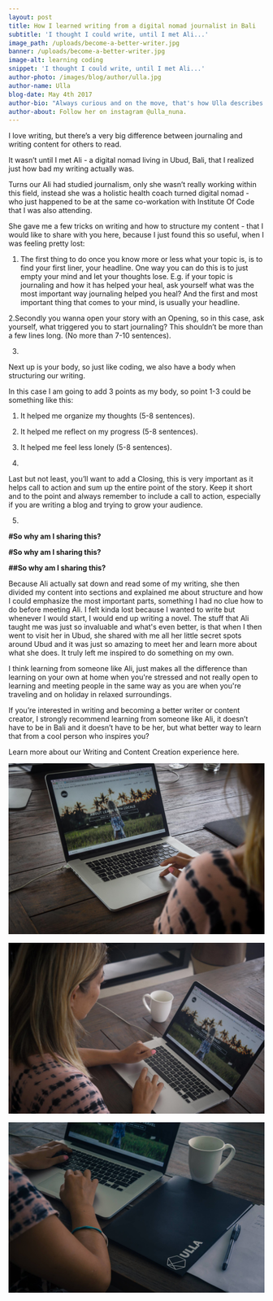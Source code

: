 ```yaml
---
layout: post
title: How I learned writing from a digital nomad journalist in Bali
subtitle: 'I thought I could write, until I met Ali...'
image_path: /uploads/become-a-better-writer.jpg
banner: /uploads/become-a-better-writer.jpg
image-alt: learning coding
snippet: 'I thought I could write, until I met Ali...'
author-photo: /images/blog/author/ulla.jpg
author-name: Ulla
blog-date: May 4th 2017
author-bio: "Always curious and on the move, that's how Ulla describes herself. She is a passionate traveler turned digital nomad and also the founder of Learn With Locals."
author-about: Follow her on instagram @ulla_nuna.
---
```



I love writing, but there’s a very big difference between journaling and writing content for others to read.

It wasn’t until I met Ali - a digital nomad living in Ubud, Bali, that I realized just how bad my writing actually was.

Turns our Ali had studied journalism, only she wasn’t really working within this field, instead she was a holistic health coach turned digital nomad - who just happened to be at the same co-workation with Institute Of Code that I was also attending.

She gave me a few tricks on writing and how to structure my content - that I would like to share with you here, because I just found this so useful, when I was feeling pretty lost:

1. The first thing to do once you know more or less what your topic is, is to find your first liner, your headline. One way you can do this is to just empty your mind and let your thoughts lose. E.g. if your topic is journaling and how it has helped your heal, ask yourself what was the most important way journaling helped you heal? And the first and most important thing that comes to your mind, is usually your headline.

2.Secondly you wanna open your story with an Opening, so in this case, ask yourself, what triggered you to start journaling? This shouldn’t be more than a few lines long. (No more than 7-10 sentences).

3.

Next up is your body, so just like coding, we also have a body when structuring our writing.

In this case I am going to add 3 points as my body, so point 1-3 could be something like this:

1. It helped me organize my thoughts (5-8 sentences).

2. It helped me reflect on my progress (5-8 sentences).

3. It helped me feel less lonely (5-8 sentences).

4.

Last but not least, you’ll want to add a Closing, this is very important as it helps call to action and sum up the entire point of the story. Keep it short and to the point and always remember to include a call to action, especially if you are writing a blog and trying to grow your audience.

5.

**#So why am I sharing this?**

**#So why am I sharing this?**

**##So why am I sharing this?**

Because Ali actually sat down and read some of my writing, she then divided my content into sections and explained me about structure and how I could emphasize the most important parts, something I had no clue how to do before meeting Ali. I felt kinda lost because I wanted to write but whenever I would start, I would end up writing a novel. The stuff that Ali taught me was just so invaluable and what's even better, is that when I then went to visit her in Ubud, she shared with me all her little secret spots around Ubud and it was just so amazing to meet her and learn more about what she does. It truly left me inspired to do something on my own.

I think learning from someone like Ali, just makes all the difference than learning on your own at home when you're stressed and not really open to learning and meeting people in the same way as you are when you're traveling and on holiday in relaxed surroundings.

If you’re interested in writing and becoming a better writer or content creator, I strongly recommend learning from someone like Ali, it doesn’t have to be in Bali and it doesn’t have to be her, but what better way to learn that from a cool person who inspires you?

Learn more about our Writing and Content Creation experience here.

![Learning how to code](/images/blog/learn-how-to-code_3.jpg)

![Learning how to code](/images/blog/learn-how-to-code_4.jpg)

![Learning how to code](/images/blog/learn-how-to-code_5.jpg)